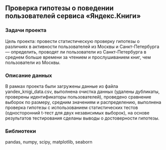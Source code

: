 ## Проверка гипотезы о поведении пользователей сервиса «Яндекс.Книги»

### Задачи проекта

Цель проекта: провести статистическую проверку гипотезы о различиях в активности пользователей из Москвы и Санкт-Петербурга — определить, проводят ли пользователи из Санкт-Петербурга в среднем больше времени за чтением и прослушиванием книг, чем пользователи из Москвы.

### Описание данных

В рамках проекта были загружены данные из файла yandex_knigi_data.csv, выполнена очистка данных (удалены дубликаты, проверены идентификаторы пользователей), проведено сравнение выборок по размеру, средним значениям и распределению, выполнена проверка гипотезы с использованием статистических тестов (односторонний t-тест для двух независимых выборок), на основе результатов тестирования сделаны выводы о достоверности гипотезы.

### Библиотеки

pandas, numpy, scipy, matplotlib, seaborn
